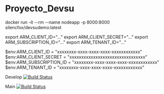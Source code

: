 # Proyecto_Devsu


docker run -it --rm --name nodeapp -p 8000:8000 silencfox/devsudemo:latest

export ARM_CLIENT_ID="..."
export ARM_CLIENT_SECRET="..."
export ARM_SUBSCRIPTION_ID="..."
export ARM_TENANT_ID="..."


$env:ARM_CLIENT_ID = "xxxxxxxx-xxxx-xxxx-xxxx-xxxxxxxxxxxx"
$env:ARM_CLIENT_SECRET = "xxxxxxxxxxxxxxxxxxxxxxxxxxxxxxxx"
$env:ARM_SUBSCRIPTION_ID = "xxxxxxxx-xxxx-xxxx-xxxx-xxxxxxxxxxxx"
$env:ARM_TENANT_ID = "xxxxxxxx-xxxx-xxxx-xxxx-xxxxxxxxxxxx"


Develop
[![Build Status](https://dev.azure.com/the-punisher01/gitops/_apis/build/status%2Fsilencfox.Dev_Project?branchName=develop)](https://dev.azure.com/the-punisher01/gitops/_build/latest?definitionId=46&branchName=develop)

Main
[![Build Status](https://dev.azure.com/the-punisher01/gitops/_apis/build/status%2Fsilencfox.Dev_Project?branchName=main)](https://dev.azure.com/the-punisher01/gitops/_build/latest?definitionId=46&branchName=main)
